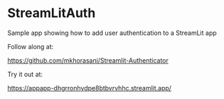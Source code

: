 # StreamLitAuth
Sample app showing how to add user authentication to a StreamLit app

Follow along at:

https://github.com/mkhorasani/Streamlit-Authenticator

Try it out at:

https://appapp-dhgrronhydpe8btbvrvhhc.streamlit.app/
